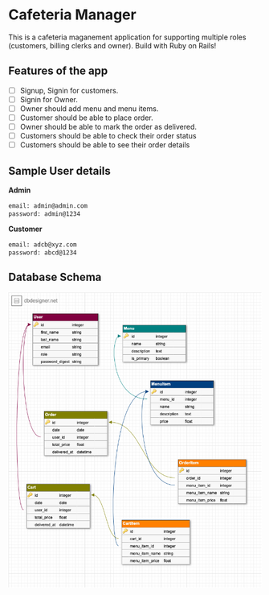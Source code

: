 # Cafeteria Manager

This is a cafeteria maganement application for supporting multiple roles (customers, billing clerks and owner). Build with Ruby on Rails!

## Features of the app
- [ ] Signup, Signin for customers.
- [ ] Signin for Owner.
- [ ] Owner should add menu and menu items.
- [ ] Customer should be able to place order.
- [ ] Owner should be able to mark the order as delivered.
- [ ] Customers should be able to check their order status
- [ ] Customers should be able to see their order details

## Sample User details
**Admin**
```
email: admin@admin.com
password: admin@1234
```

**Customer**
```
email: adcb@xyz.com
password: abcd@1234
```


## Database Schema
![Schema](./screenshots/cafeteria_db.png)
